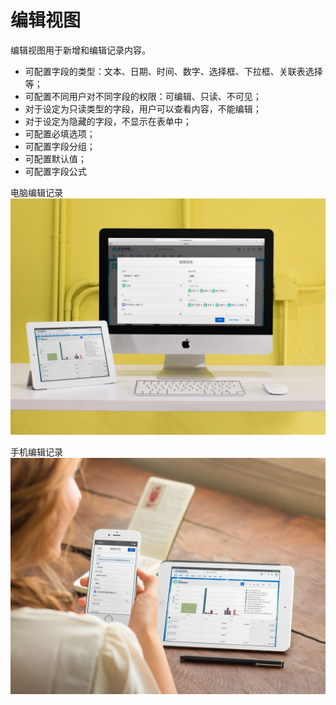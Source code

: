编辑视图
===

编辑视图用于新增和编辑记录内容。

- 可配置字段的类型：文本、日期、时间、数字、选择框、下拉框、关联表选择等；
- 可配置不同用户对不同字段的权限：可编辑、只读、不可见；
- 对于设定为只读类型的字段，用户可以查看内容，不能编辑；
- 对于设定为隐藏的字段，不显示在表单中；
- 可配置必填选项；
- 可配置字段分组；
- 可配置默认值；
- 可配置字段公式

电脑编辑记录
![电脑、手机界面展示](images/mac_ipad_report.jpg)

手机编辑记录
![电脑、手机编辑记录界面展示](images/ipad_iphone_edit.jpg)